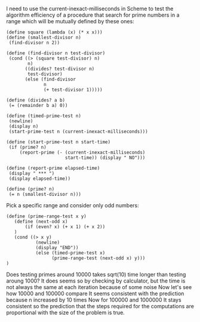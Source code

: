 I need to use the  current-inexact-milliseconds in Scheme to test the algorithm efficiency of a procedure that search for prime numbers in a range
which will be mutually defined by these ones:

 ``` racket
(define square (lambda (x) (* x x)))
(define (smallest-divisor n)
  (find-divisor n 2))

(define (find-divisor n test-divisor)
  (cond ((> (square test-divisor) n) 
         n)
        ((divides? test-divisor n) 
         test-divisor)
        (else (find-divisor 
               n 
               (+ test-divisor 1)))))

(define (divides? a b)
  (= (remainder b a) 0))

(define (timed-prime-test n)
  (newline)
  (display n)
  (start-prime-test n (current-inexact-milliseconds)))

(define (start-prime-test n start-time)
  (if (prime? n)
      (report-prime (- (current-inexact-milliseconds) 
                       start-time)) (display " NO")))

(define (report-prime elapsed-time)
  (display " *** ")
  (display elapsed-time))

(define (prime? n)
  (= n (smallest-divisor n)))
 ```

 
Pick a specific range and consider only odd numbers:

 ``` racket
(define (prime-range-test x y)
	(define (next-odd x)
		(if (even? x) (+ x 1) (+ x 2))
	)
	(cond ((> x y)
			(newline)
			(display "END"))
			(else (timed-prime-test x)
				  (prime-range-test (next-odd x) y)))
)
 ```

Does testing primes around 10000 takes sqrt(10) time longer than testing aroung 1000?
It does seems so by checking by calculator, but the time is not always the same at each iteration because of some noise
Now let's see how 10000 and 100000 compare
It seems consistent with the prediction because n increased by 10 times
Now for 100000 and 1000000
It stays consistent so the prediction that the steps required for the computations are proportional with
the size of the problem is true.

